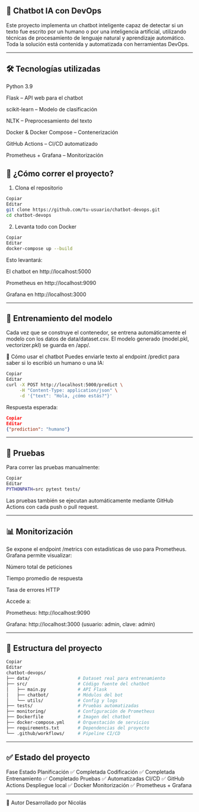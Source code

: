 ## 🤖 Chatbot IA con DevOps
Este proyecto implementa un chatbot inteligente capaz de detectar si un texto fue escrito por un humano o por una inteligencia artificial, utilizando técnicas de procesamiento de lenguaje natural y aprendizaje automático. Toda la solución está contenida y automatizada con herramientas DevOps.

---

## 🛠️ Tecnologías utilizadas
Python 3.9

Flask – API web para el chatbot

scikit-learn – Modelo de clasificación

NLTK – Preprocesamiento del texto

Docker & Docker Compose – Contenerización

GitHub Actions – CI/CD automatizado

Prometheus + Grafana – Monitorización

## 🚀 ¿Cómo correr el proyecto?
1. Clona el repositorio
```bash
Copiar
Editar
git clone https://github.com/tu-usuario/chatbot-devops.git
cd chatbot-devops
```

2. Levanta todo con Docker
```bash
Copiar
Editar
docker-compose up --build
```
Esto levantará:

El chatbot en http://localhost:5000

Prometheus en http://localhost:9090

Grafana en http://localhost:3000

---

## 🧠 Entrenamiento del modelo
Cada vez que se construye el contenedor, se entrena automáticamente el modelo con los datos de data/dataset.csv. El modelo generado (model.pkl, vectorizer.pkl) se guarda en /app/.

💬 Cómo usar el chatbot
Puedes enviarle texto al endpoint /predict para saber si lo escribió un humano o una IA:

```bash
Copiar
Editar
curl -X POST http://localhost:5000/predict \
     -H "Content-Type: application/json" \
     -d '{"text": "Hola, ¿cómo estás?"}'
```
Respuesta esperada:

```json
Copiar
Editar
{"prediction": "humano"}
```
---

## 🧪 Pruebas
Para correr las pruebas manualmente:

```bash
Copiar
Editar
PYTHONPATH=src pytest tests/
```
Las pruebas también se ejecutan automáticamente mediante GitHub Actions con cada push o pull request.

---

## 📊 Monitorización
Se expone el endpoint /metrics con estadísticas de uso para Prometheus. Grafana permite visualizar:

Número total de peticiones

Tiempo promedio de respuesta

Tasa de errores HTTP

Accede a:

Prometheus: http://localhost:9090

Grafana: http://localhost:3000 (usuario: admin, clave: admin)

---

## 📁 Estructura del proyecto
```bash
Copiar
Editar
chatbot-devops/
├── data/                  # Dataset real para entrenamiento
├── src/                   # Código fuente del chatbot
│   ├── main.py            # API Flask
│   ├── chatbot/           # Módulos del bot
│   └── utils/             # Config y logs
├── tests/                 # Pruebas automatizadas
├── monitoring/            # Configuración de Prometheus
├── Dockerfile             # Imagen del chatbot
├── docker-compose.yml     # Orquestación de servicios
├── requirements.txt       # Dependencias del proyecto
└── .github/workflows/     # Pipeline CI/CD
```
---

## ✅ Estado del proyecto
Fase	Estado
Planificación	✅ Completada
Codificación	✅ Completada
Entrenamiento	✅ Completado
Pruebas	✅ Automatizadas
CI/CD	✅ GitHub Actions
Despliegue local	✅ Docker
Monitorización	✅ Prometheus + Grafana

---

📌 Autor
Desarrollado por Nicolás
